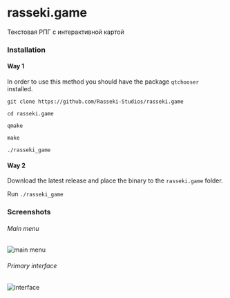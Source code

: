 # rasseki.game
Текстовая РПГ с интерактивной картой

### Installation
#### Way 1

In order to use this method you should have the package `qtchooser` installed.

`git clone https://github.com/Rasseki-Studios/rasseki.game`

`cd rasseki.game`

`qmake`

`make`

`./rasseki_game`

#### Way 2
Download the latest release and place the binary to the `rasseki.game` folder.

Run `./rasseki_game`

### Screenshots
###### Main menu
![main menu](https://image.ibb.co/jmqgYp/Screenshot_from_2018_10_07_11_37_24.png)

###### Primary interface
![interface](https://image.ibb.co/fAY1Yp/Screenshot_from_2018_10_07_11_37_07.png)
